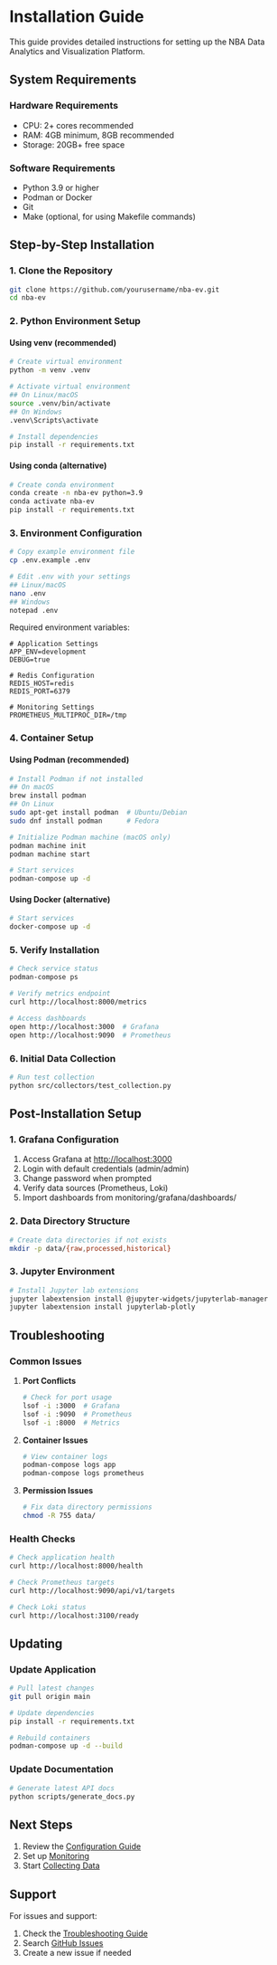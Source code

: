 # Installation Guide

This guide provides detailed instructions for setting up the NBA Data Analytics and Visualization Platform.

## System Requirements

### Hardware Requirements

- CPU: 2+ cores recommended
- RAM: 4GB minimum, 8GB recommended
- Storage: 20GB+ free space

### Software Requirements

- Python 3.9 or higher
- Podman or Docker
- Git
- Make (optional, for using Makefile commands)

## Step-by-Step Installation

### 1. Clone the Repository

```bash
git clone https://github.com/yourusername/nba-ev.git
cd nba-ev
```

### 2. Python Environment Setup

#### Using venv (recommended)

```bash
# Create virtual environment
python -m venv .venv

# Activate virtual environment
## On Linux/macOS
source .venv/bin/activate
## On Windows
.venv\Scripts\activate

# Install dependencies
pip install -r requirements.txt
```

#### Using conda (alternative)

```bash
# Create conda environment
conda create -n nba-ev python=3.9
conda activate nba-ev
pip install -r requirements.txt
```

### 3. Environment Configuration

```bash
# Copy example environment file
cp .env.example .env

# Edit .env with your settings
## Linux/macOS
nano .env
## Windows
notepad .env
```

Required environment variables:

```env
# Application Settings
APP_ENV=development
DEBUG=true

# Redis Configuration
REDIS_HOST=redis
REDIS_PORT=6379

# Monitoring Settings
PROMETHEUS_MULTIPROC_DIR=/tmp
```

### 4. Container Setup

#### Using Podman (recommended)

```bash
# Install Podman if not installed
## On macOS
brew install podman
## On Linux
sudo apt-get install podman  # Ubuntu/Debian
sudo dnf install podman      # Fedora

# Initialize Podman machine (macOS only)
podman machine init
podman machine start

# Start services
podman-compose up -d
```

#### Using Docker (alternative)

```bash
# Start services
docker-compose up -d
```

### 5. Verify Installation

```bash
# Check service status
podman-compose ps

# Verify metrics endpoint
curl http://localhost:8000/metrics

# Access dashboards
open http://localhost:3000  # Grafana
open http://localhost:9090  # Prometheus
```

### 6. Initial Data Collection

```bash
# Run test collection
python src/collectors/test_collection.py
```

## Post-Installation Setup

### 1. Grafana Configuration

1. Access Grafana at <http://localhost:3000>
2. Login with default credentials (admin/admin)
3. Change password when prompted
4. Verify data sources (Prometheus, Loki)
5. Import dashboards from monitoring/grafana/dashboards/

### 2. Data Directory Structure

```bash
# Create data directories if not exists
mkdir -p data/{raw,processed,historical}
```

### 3. Jupyter Environment

```bash
# Install Jupyter lab extensions
jupyter labextension install @jupyter-widgets/jupyterlab-manager
jupyter labextension install jupyterlab-plotly
```

## Troubleshooting

### Common Issues

1. **Port Conflicts**

   ```bash
   # Check for port usage
   lsof -i :3000  # Grafana
   lsof -i :9090  # Prometheus
   lsof -i :8000  # Metrics
   ```

2. **Container Issues**

   ```bash
   # View container logs
   podman-compose logs app
   podman-compose logs prometheus
   ```

3. **Permission Issues**

   ```bash
   # Fix data directory permissions
   chmod -R 755 data/
   ```

### Health Checks

```bash
# Check application health
curl http://localhost:8000/health

# Check Prometheus targets
curl http://localhost:9090/api/v1/targets

# Check Loki status
curl http://localhost:3100/ready
```

## Updating

### Update Application

```bash
# Pull latest changes
git pull origin main

# Update dependencies
pip install -r requirements.txt

# Rebuild containers
podman-compose up -d --build
```

### Update Documentation

```bash
# Generate latest API docs
python scripts/generate_docs.py
```

## Next Steps

1. Review the [Configuration Guide](configuration.md)
2. Set up [Monitoring](monitoring.md)
3. Start [Collecting Data](../guides/data_collection.md)

## Support

For issues and support:

1. Check the [Troubleshooting Guide](../guides/troubleshooting.md)
2. Search [GitHub Issues](https://github.com/yourusername/nba-ev/issues)
3. Create a new issue if needed
